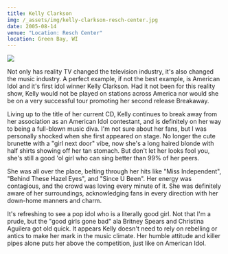 ```yaml
---
title: Kelly Clarkson
img: /_assets/img/kelly-clarkson-resch-center.jpg
date: 2005-08-14
venue: "Location: Resch Center"
location: Green Bay, WI
---
```

![](/_assets/img/kelly-clarkson-resch-center.jpg)

Not only has reality TV changed the television industry, it's also changed the music industry. A perfect example, if not the best example, is American Idol and it's first idol winner Kelly Clarkson. Had it not been for this reality show, Kelly would not be played on stations across America nor would she be on a very successful tour promoting her second release Breakaway.

Living up to the title of her current CD, Kelly continues to break away from her association as an American Idol contestant, and is definitely on her way to being a full-blown music diva. I'm not sure about her fans, but I was personally shocked when she first appeared on stage. No longer the cute brunette with a "girl next door" vibe, now she's a long haired blonde with half shirts showing off her tan stomach. But don't let her looks fool you, she's still a good 'ol girl who can sing better than 99% of her peers.

She was all over the place, belting through her hits like "Miss Independent", "Behind These Hazel Eyes", and "Since U Been". Her energy was contagious, and the crowd was loving every minute of it. She was definitely aware of her surroundings, acknowledging fans in every direction with her down-home manners and charm.

It's refreshing to see a pop idol who is a literally good girl. Not that I'm a prude, but the "good girls gone bad" ala Britney Spears and Christina Aguilera got old quick. It appears Kelly doesn't need to rely on rebelling or antics to make her mark in the music climate. Her humble attitude and killer pipes alone puts her above the competition, just like on American Idol.